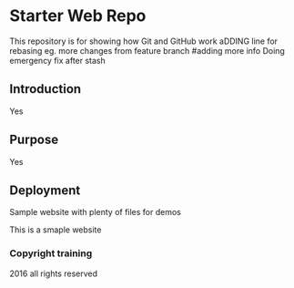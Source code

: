 # Starter Web Repo

This repository is for showing how Git and GitHub work
aDDING line for rebasing eg.
more changes from feature branch
#adding more info
Doing emergency fix after stash
## Introduction
Yes

## Purpose
Yes
## Deployment
Sample website with plenty of files for demos

This is a smaple website

### Copyright training
2016 all rights reserved
